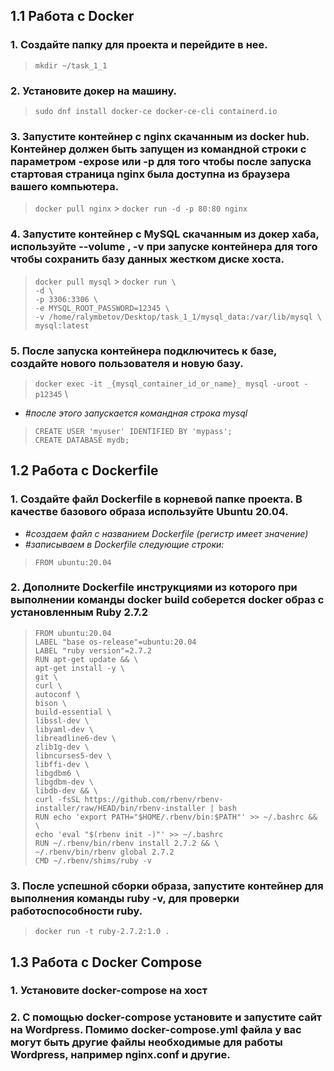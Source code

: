## 1.1 Работа с Docker

### 1. Создайте папку для проекта и перейдите в нее.

> `mkdir ~/task_1_1`

### 2. Установите докер на машину.

> `sudo dnf install docker-ce docker-ce-cli containerd.io`

### 3. Запустите контейнер с nginx скачанным из docker hub. Контейнер должен быть запущен из командной строки с параметром -expose или -p для того чтобы после запуска стартовая страница nginx была доступна из браузера вашего компьютера.

> `docker pull nginx` > `docker run -d -p 80:80 nginx`

### 4. Запустите контейнер с MySQL скачанным из докер хаба, используйте --volume , -v при запуске контейнера для того чтобы сохранить базу данных жестком диске хоста.

> `docker pull mysql` > `docker run \`\
> `-d \`\
>  `-p 3306:3306 \`\
>  `-e MYSQL_ROOT_PASSWORD=12345 \`\
>  `-v /home/ralymbetov/Desktop/task_1_1/mysql_data:/var/lib/mysql \`\
>  `mysql:latest`

### 5. После запуска контейнера подключитесь к базе, создайте нового пользователя и новую базу.

> `docker exec -it _{mysql_container_id_or_name}_ mysql -uroot -p12345` \

- _#после этого запускается командная строка mysql_

> `CREATE USER 'myuser' IDENTIFIED BY 'mypass';` \
> `CREATE DATABASE mydb;`

## 1.2 Работа с Dockerfile

### 1. Создайте файл Dockerfile в корневой папке проекта. В качестве базового образа используйте Ubuntu 20.04.

- _#создаем файл с названием Dockerfile (регистр имеет значение)_
- _#записываем в Dockerfile следующие строки:_

> `FROM ubuntu:20.04`

### 2. Дополните Dockerfile инструкциями из которого при выполнении команды docker build соберется docker образ с установленным Ruby 2.7.2

> `FROM ubuntu:20.04` \
>  `LABEL "base os-release"=ubuntu:20.04 ` \
>  `LABEL "ruby version"=2.7.2` \
> `RUN apt-get update && \` \
>  `apt-get install -y \`\
>  `git \`\
>  `curl \`\
>  `autoconf \`\
>  `bison \`\
>  `build-essential \`\
>  `libssl-dev \`\
>  `libyaml-dev \`\
>  `libreadline6-dev \`\
>  `zlib1g-dev \`\
>  `libncurses5-dev \`\
>  `libffi-dev \`\
>  `libgdbm6 \`\
>  `libgdbm-dev \`\
>  `libdb-dev && \`\
>  `curl -fsSL https://github.com/rbenv/rbenv-installer/raw/HEAD/bin/rbenv-installer | bash` \
>  `RUN echo 'export PATH="$HOME/.rbenv/bin:$PATH"' >> ~/.bashrc && \` \
> `echo 'eval "$(rbenv init -)"' >> ~/.bashrc ` \
> `RUN ~/.rbenv/bin/rbenv install 2.7.2 && \` \
> `~/.rbenv/bin/rbenv global 2.7.2 ` \
> `CMD ~/.rbenv/shims/ruby -v`

### 3. После успешной сборки образа, запустите контейнер для выполнения команды ruby -v, для проверки работоспособности ruby.

> `docker run -t ruby-2.7.2:1.0 .`

## 1.3 Работа с Docker Compose

### 1. Установите docker-compose на хост

### 2. С помощью docker-compose установите и запустите сайт на Wordpress. Помимо docker-compose.yml файла у вас могут быть другие файлы необходимые для работы Wordpress, например nginx.conf и другие.
